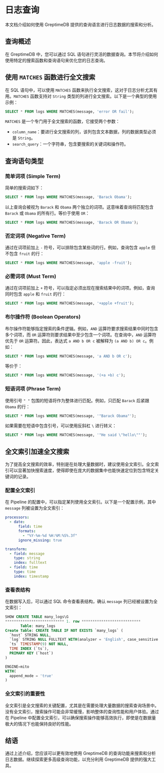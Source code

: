 # 日志查询

本文档介绍如何使用 GreptimeDB 提供的查询语言进行日志数据的搜索和分析。

## 查询概述

在 GreptimeDB 中，您可以通过 SQL 语句进行灵活的数据查询。本节将介绍如何使用特定的搜索函数和查询语句来优化您的日志查询。

## 使用 `MATCHES` 函数进行全文搜索

在 SQL 语句中，可以使用 `MATCHES` 函数来执行全文搜索，这对于日志分析尤其有用。`MATCHES` 函数支持对 `String` 类型的列进行全文搜索。以下是一个典型的使用示例：

```sql
SELECT * FROM logs WHERE MATCHES(message, 'error OR fail');
```

`MATCHES` 是一个专门用于全文搜索的函数，它接受两个参数：

- `column_name`：要进行全文搜索的列，该列包含文本数据，列的数据类型必须是 `String`。
- `search_query`：一个字符串，包含要搜索的关键词和操作符。

## 查询语句类型

### 简单词项 (Simple Term)

简单的搜索词如下：

```sql
SELECT * FROM logs WHERE MATCHES(message, 'Barack Obama');
```

以上查询会被视为 `Barack` 和 `Obama` 两个独立的词项。这意味着查询将匹配包含 `Barack` 或 `Obama` 的所有行。等价于使用 `OR`：

```sql
SELECT * FROM logs WHERE MATCHES(message, 'Barack OR Obama');
```

### 否定词项 (Negative Term)

通过在词项前加上 `-` 符号，可以排除包含某些词的行。例如，查询包含 `apple` 但不包含 `fruit` 的行：

```sql
SELECT * FROM logs WHERE MATCHES(message, 'apple -fruit');
```

### 必需词项 (Must Term)

通过在词项前加上 `+` 符号，可以指定必须出现在搜索结果中的词项。例如，查询同时包含 `apple` 和 `fruit` 的行：

```sql
SELECT * FROM logs WHERE MATCHES(message, '+apple +fruit');
```

### 布尔操作符 (Boolean Operators)

布尔操作符能够指定搜索的条件逻辑。例如，`AND` 运算符要求搜索结果中同时包含多个词项，而 `OR` 运算符则要求结果中至少包含一个词项。在查询中，`AND` 运算符优先于 `OR` 运算符。因此，表达式 `a AND b OR c` 被解释为 `(a AND b) OR c`。例如：

```sql
SELECT * FROM logs WHERE MATCHES(message, 'a AND b OR c');
```

等价于：

```sql
SELECT * FROM logs WHERE MATCHES(message, '(+a +b) c');
```

### 短语词项 (Phrase Term)

使用引号 `" "` 包围的短语将作为整体进行匹配。例如，只匹配 `Barack` 后紧跟 `Obama` 的行：

```sql
SELECT * FROM logs WHERE MATCHES(message, '"Barack Obama"');
```

如果需要在短语中包含引号，可以使用反斜杠 `\` 进行转义：

```sql
SELECT * FROM logs WHERE MATCHES(message, '"He said \"hello\""');
```

## 全文索引加速全文搜索

为了提高全文搜索的效率，特别是在处理大量数据时，建议使用全文索引。全文索引可以显著加快搜索速度，使得即使在庞大的数据集中也能快速定位到包含特定关键词的记录。

### 配置全文索引

在 Pipeline 的配置中，可以指定某列使用全文索引。以下是一个配置示例，其中 `message` 列被设置为全文索引：

```yaml
processors:
  - date:
      field: time
      formats:
        - "%Y-%m-%d %H:%M:%S%.3f"
      ignore_missing: true

transform:
  - field: message
    type: string
    index: fulltext
  - field: time
    type: time
    index: timestamp
```

### 查看表结构

在数据写入后，可以通过 SQL 命令查看表结构，确认 `message` 列已经被设置为全文索引：

```sql
SHOW CREATE TABLE many_logs\G
*************************** 1. row ***************************
       Table: many_logs
Create Table: CREATE TABLE IF NOT EXISTS `many_logs` (
  `host` STRING NULL,
  `log` STRING NULL FULLTEXT WITH(analyzer = 'English', case_sensitive = 'false'),
  `ts` TIMESTAMP(9) NOT NULL,
  TIME INDEX (`ts`),
  PRIMARY KEY (`host`)
)

ENGINE=mito
WITH(
  append_mode = 'true'
)
```

### 全文索引的重要性

全文索引是全文搜索的关键配置，尤其是在需要处理大量数据的搜索查询场景中。没有全文索引，搜索操作可能会非常缓慢，影响整体的查询性能和用户体验。通过在 Pipeline 中配置全文索引，可以确保搜索操作能够高效执行，即使是在数据量极大的情况下也能保持良好的性能。

## 结语

通过上述介绍，您应该可以更有效地使用 GreptimeDB 的查询功能来搜索和分析日志数据。继续探索更多高级查询功能，以充分利用 GreptimeDB 提供的强大工具。
